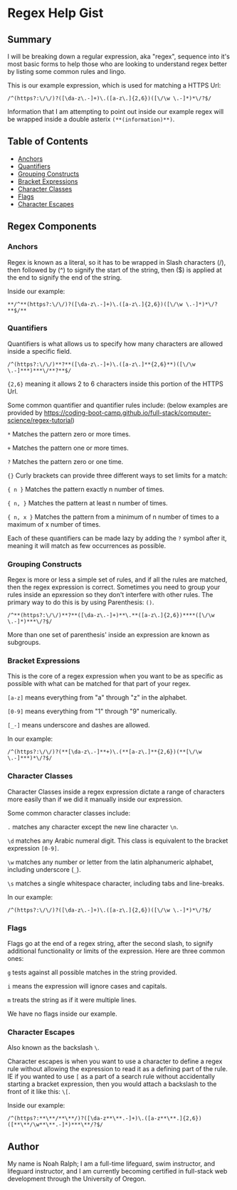 # Regex Help Gist

## Summary

I will be breaking down a regular expression, aka "regex", sequence into it's most basic forms to help those who are looking to understand regex better by listing some common rules and lingo.

This is our example expression, which is used for matching a HTTPS Url:

`/^(https?:\/\/)?([\da-z\.-]+)\.([a-z\.]{2,6})([\/\w \.-]*)*\/?$/`

Information that I am attempting to point out inside our example regex will be wrapped inside a double asterix `(**(information)**)`.

## Table of Contents

- [Anchors](#anchors)
- [Quantifiers](#quantifiers)
- [Grouping Constructs](#grouping-constructs)
- [Bracket Expressions](#bracket-expressions)
- [Character Classes](#character-classes)
- [Flags](#flags)
- [Character Escapes](#character-escapes)

## Regex Components

### Anchors

Regex is known as a literal, so it has to be wrapped in Slash characters (/), then followed by (^) to signify the start of the string, then ($) is applied at the end to signify the end of the string.

Inside our example:

`**/^**(https?:\/\/)?([\da-z\.-]+)\.([a-z\.]{2,6})([\/\w \.-]*)*\/?**$/**`

### Quantifiers

Quantifiers is what allows us to specify how many characters are allowed inside a specific field.

`/^(https?:\/\/)**?**([\da-z\.-]+)\.([a-z\.]**{2,6}**)([\/\w \.-]***)***\/**?**$/`

`{2,6}` meaning it allows 2 to 6 characters inside this portion of the HTTPS Url.

Some common quantifier and quantifier rules include: (below examples are provided by https://coding-boot-camp.github.io/full-stack/computer-science/regex-tutorial)

`*` Matches the pattern zero or more times.

`+` Matches the pattern one or more times.

`?` Matches the pattern zero or one time.

`{}` Curly brackets can provide three different ways to set limits for a match:

`{ n }` Matches the pattern exactly n number of times.

`{ n, }` Matches the pattern at least n number of times.

`{ n, x }` Matches the pattern from a minimum of n number of times to a maximum of x number of times.

Each of these quantifiers can be made lazy by adding the `?` symbol after it, meaning it will match as few occurrences as possible.

### Grouping Constructs

Regex is more or less a simple set of rules, and if all the rules are matched, then the regex expression is correct. Sometimes you need to group your rules inside an epxression so they don't interfere with other rules.
The primary way to do this is by using Parenthesis: `()`.

`/^**(https?:\/\/)**?**([\da-z\.-]+)**\.**([a-z\.]{2,6})****([\/\w \.-]*)***\/?$/`

More than one set of parenthesis' inside an expression are known as subgroups.

### Bracket Expressions

This is the core of a regex expression when you want to be as specific as possible with what can be matched for that part of your regex.

`[a-z]` means everything from "a" through "z" in the alphabet.

`[0-9]` means everything from "1" through "9" numerically.

`[_-]` means underscore and dashes are allowed.

In our example:

`/^(https?:\/\/)?(**[\da-z\.-]**+)\.(**[a-z\.]**{2,6})(**[\/\w \.-]***)*\/?$/`

### Character Classes

Character Classes inside a regex expression dictate a range of characters more easily than if we did it manually inside our expression.

Some common character classes include:

`.` matches any character except the new line character `\n`.

`\d` matches any Arabic numeral digit. This class is equivalent to the bracket expression `[0-9]`.

`\w` matches any number or letter from the latin alphanumeric alphabet, including underscore (`_`).

`\s` matches a single whitespace character, including tabs and line-breaks.

In our example:

`/^(https?:\/\/)?([\da-z\.-]+)\.([a-z\.]{2,6})([\/\w \.-]*)*\/?$/`

### Flags

Flags go at the end of a regex string, after the second slash, to signify additional functionality or limits of the expression. Here are three common ones:

`g` tests against all possible matches in the string provided.

`i` means the expression will ignore cases and capitals.

`m` treats the string as if it were multiple lines.

We have no flags inside our example.

### Character Escapes

Also known as the backslash `\`.

Character escapes is when you want to use a character to define a regex rule without allowing the expression to read it as a defining part of the rule. IE if you wanted to use `[` as a part of a search rule without accidentally starting a bracket expression, then you would attach a backslash to the front of it like this: `\[`.

Inside our example:

`/^(https?:**\**/**\**/)?([\da-z**\**.-]+)\.([a-z**\**.]{2,6})([**\**/\w**\**.-]*)***\**/?$/`

## Author

My name is Noah Ralph; I am a full-time lifeguard, swim instructor, and lifeguard instructor, and I am currently becoming certified in full-stack web development through the University of Oregon.
